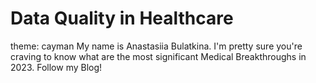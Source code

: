 # Data Quality in Healthcare
theme: cayman
My name is Anastasiia Bulatkina. I'm pretty sure you're craving to know what are the most significant Medical Breakthroughs in 2023. Follow my Blog!
